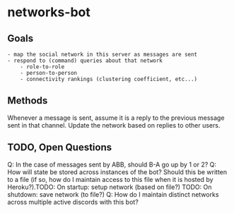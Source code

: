 # networks-bot

## Goals

    - map the social network in this server as messages are sent
    - respond to (command) queries about that network
        - role-to-role
        - person-to-person
        - connectivity rankings (clustering coefficient, etc...)

## Methods

Whenever a message is sent, assume it is a reply to the previous message sent in that channel. Update the network based on replies to other users.

## TODO, Open Questions

Q: In the case of messages sent by ABB, should B-A go up by 1 or 2?
Q: How will state be stored across instances of the bot? Should this be written to a file (if so, how do I maintain access to this file when it is hosted by Heroku?).TODO: On startup: setup network (based on file?)
TODO: On shutdown: save network (to file?)
Q: How do I maintain distinct networks across multiple active discords with this bot?

